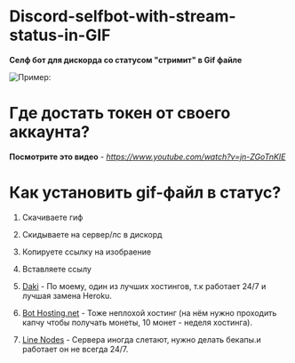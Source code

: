 # Discord-selfbot-with-stream-status-in-GIF
**Селф бот для дискорда со статусом "стримит" в Gif файле**

![Пример:](https://cdn.discordapp.com/attachments/1026117663245750354/1081965088140967966/image.png)

# Где достать токен от своего аккаунта?

**Посмотрите это видео** - *https://www.youtube.com/watch?v=jn-ZGoTnKIE*

# **Как установить gif-файл в статус?**
1. Скачиваете гиф 

2. Скидываете на сервер/лс в дискорд

3. Копируете ссылку на изобраение 

4. Вставляете ссылу 

1. [Daki](https://daki.cc/) - По моему, один из лучших хостингов, т.к работает 24/7 и лучшая замена Heroku.

2. [Bot Hosting.net](https://bot-hosting.net/?aff=701866992164143154) - Тоже неплохой хостинг (на нём нужно проходить капчу чтобы получать монеты, 10 монет - неделя хостинга).

3. [Line Nodes](https://dash.linenodes.fun/home) - Сервера иногда слетают, нужно делать бекапы.и работает он не всегда 24/7.
